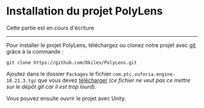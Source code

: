 # Installation du projet PolyLens

<div class="temp-card">
    Cette partie est en cours d'écriture
</div>

***

Pour installer le projet PolyLens, téléchargez ou clonez notre projet avec [git](https://git-scm.com/) grâce à la commande :

```git
git clone https://github.com/Okiles/PolyLens.git
```

Ajoutez dans le dossier `Packages` le fichier `com.ptc.vuforia.engine-10.21.3.tgz` que vous devez [télécharger](https://mega.nz/file/z5ZnRCJB#CNE9upLpB8sef3sR_zjj8BwyJHtrOVZrD_4OX0f0hPo) (*ce fichier ne veut pas ce mettre sur le dépôt git car il est trop lourd*). 

Vous pouvez ensuite ouvrir le projet avec Unity.